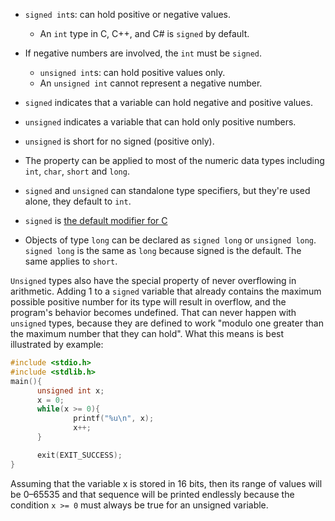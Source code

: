 - `signed int`s: can hold positive or negative values.
	- An `int` type in C, C++, and C# is `signed` by default.
- If negative numbers are involved, the `int` must be `signed`.
	- `unsigned int`s: can hold positive values only.
	- An `unsigned int` cannot represent a negative number.

- `signed` indicates that a variable can hold negative and positive values.
- `unsigned` indicates a variable that can hold only positive numbers.
- `unsigned` is short for no signed (positive only).
- The property can be applied to most of the numeric data types including `int`, `char`, `short` and `long`.
- `signed` and  `unsigned` can standalone type specifiers, but they're used alone, they default to `int`.
- `signed` is [the default modifier for C](https://stackoverflow.com/questions/18603996/signed-as-default-in-c)
- Objects of type `long` can be declared as `signed long` or `unsigned long`. `signed long` is the same as `long` because signed is the default. The same applies to `short`.​


`Unsigned` types also have the special property of never overflowing in arithmetic. Adding 1 to a `signed` variable that already contains the maximum possible positive number for its type will result in overflow, and the program's behavior becomes undefined. That can never happen with `unsigned` types, because they are defined to work "modulo one greater than the maximum number that they can hold". What this means is best illustrated by example:

```C
#include <stdio.h>
#include <stdlib.h>
main(){
      unsigned int x;
      x = 0;
      while(x >= 0){
              printf("%u\n", x);
              x++;
      }

      exit(EXIT_SUCCESS);
}
```

Assuming that the variable x is stored in 16 bits, then its range of values will be 0–65535 and that sequence will be printed endlessly because the condition `x >= 0` must always be true for an unsigned variable.